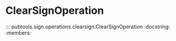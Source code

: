 # ClearSignOperation

::: pubtools.sign.operations.clearsign.ClearSignOperation
    :docstring:
    :members:
